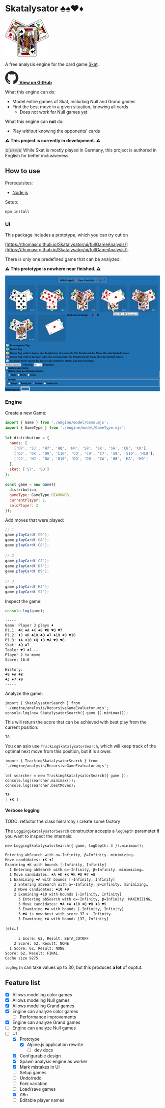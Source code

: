 # Skatalysator ♣️♠️♥️♦️

<img alt="Skatalysator logo" src="https://raw.githubusercontent.com/ThomasR/Skatalysator/main/docs/3%20Jacks.png" style="width:142px;">

A free analysis engine for the card game [Skat](https://en.wikipedia.org/wiki/Skat_(card_game)).

[**<img style="height: 3em;" src="https://raw.githubusercontent.com/ThomasR/Skatalysator/main/docs/github-mark.svg" alt="github logo"> View on GitHub**](https://github.com/ThomasR/Skatalysator)

What this engine can do:

* Model entire games of Skat, including Null and Grand games
* Find the best move in a given situation, knowing all cards
  * Does not work for Null games yet

What this engine can **not** do:
* Play _without_ knowing the opponents' cards

**⚠️ This project is currently in development. ⚠️**

🇩🇪/🇬🇧 While Skat is mostly played in Germany, this project is authored in English for better inclusiveness.

## How to use

Prerequisites:

* [Node.js](https://nodejs.org/)


Setup:

```bash
npm install
```

### UI

This package includes a prototype, which you can try out on

[https://thomasr.github.io/Skatalysator/ui/fullGameAnalysis/](https://thomasr.github.io/Skatalysator/ui/fullGameAnalysis/).


There is only one predefined game that can be analyzed.

**⚠️ This prototype is nowhere near finished. ⚠️**

![UI Prototype Screenshot](https://raw.githubusercontent.com/ThomasR/Skatalysator/main/docs/UI%20prototype.png)

### Engine

Create a new Game:

```js
import { Game } from './engine/model/Game.mjs';
import { GameType } from './engine/model/GameType.mjs';

let distribution = {
  hands: [
    ['D7', 'SJ', 'H7', 'HQ', 'HK', 'S8', 'SK', 'SA', 'C8', 'CK'],
    ['DJ', 'DK', 'D9', 'C10', 'CQ', 'C9', 'C7', 'S9', 'S10', 'H10'],
    ['CJ', 'HJ', 'DA', 'D10', 'DQ', 'D8', 'CA', 'H8', 'HA', 'H9']
  ],
  skat: ['S7', 'SQ']
};

const game = new Game({
  distribution,
  gameType: GameType.DIAMONDS,
  currentPlayer: 1,
  soloPlayer: 2
});
```

Add moves that were played:

```js
// 1
game.playCard('C9');
game.playCard('CA');
game.playCard('C8');

// 2
game.playCard('CJ');
game.playCard('D7');
game.playCard('D9');

// 3
game.playCard('HJ');
game.playCard('SJ');
```

Inspect the game:

```js
console.log(game);
```

```text
-----
Game: Player 3 plays ♦
Pl.1: ♣K ♠A ♠K ♠8 ♥K ♥Q ♥7
Pl.2: ♦J ♦K ♣10 ♣Q ♣7 ♠10 ♠9 ♥10
Pl.3: ♦A ♦10 ♦Q ♦8 ♥A ♥9 ♥8
Skat: ♠Q ♠7
Table: ♥J ♠J --
Player 2 to move
Score: 16:0

History:
♣9 ♣A ♣8
♣J ♦7 ♦9
-----
```

Analyze the game:

```
import { SkatalysatorSearch } from './engine/analysis/RecursiveGameEvaluator.mjs';
console.log(new SkatalysatorSearch({ game }).minimax());
```

This will return the score that can be achieved with best play from the current position:

```text
78
```

You can aslo use `TrackingSkatalysatorSearch`, which will keep track of the optimal next move from this position,
but it is slower.

```
import { TrackingSkatalysatorSearch } from './engine/analysis/RecursiveGameEvaluator.mjs';

let searcher = new TrackingSkatalysatorSearch({ game });
console.log(searcher.minimax());
console.log(searcher.bestMoves);
```

```text
78
[ ♦K ]
```


#### Verbose logging

TODO: refactor the class hierarchy / create some factory

The `LoggingSkatalysatorSearch` constructor accepts a `logDepth` parameter if you want to inspect the internals:

```
new LoggingSkatalysatorSearch({ game, logDepth: 3 }).minimax();
```

```
Entering abSearch with α=-Infinity, β=Infinity. minimizing…
Move candidates: ♦K ♦J
Examining ♦K with bounds [-Infinity, Infinity]
  1 Entering abSearch with α=-Infinity, β=Infinity. minimizing…
  1 Move candidates: ♠A ♣K ♠K ♥K ♥Q ♥7 ♠8
  1 Examining ♠A with bounds [-Infinity, Infinity]
    2 Entering abSearch with α=-Infinity, β=Infinity. minimizing…
    2 Move candidates: ♠10 ♠9
    2 Examining ♠10 with bounds [-Infinity, Infinity]
      3 Entering abSearch with α=-Infinity, β=Infinity. MAXIMIZING…
      3 Move candidates: ♥A ♦A ♦10 ♦Q ♥8 ♦8 ♥9
      3 Examining ♥A with bounds [-Infinity, Infinity]
      3 ♥A is now best with score 37 > -Infinity.
      3 Examining ♦A with bounds [37, Infinity]

[etc…]

      3 Score: 62, Result: BETA_CUTOFF
    2 Score: 62, Result: NONE
  1 Score: 62, Result: NONE
Score: 62, Result: FINAL
Cache size 9275

```

`logDepth` can take values up to 30, but this produces **a lot** of ouptut.

## Feature list

- [x] Allows modeling color games
- [x] Allows modeling Null games
- [x] Allows modeling Grand games
- [x] Engine can analyze color games
  - [ ] Performance improvements
- [x] Engine can analyze Grand games
- [ ] Engine can analyze Null games
- [ ] UI
  - [x] Prototype
    - [x] Alpine.js application rewrite
      - [ ] dev docs
  - [x] Configurable design
  - [x] Spawn analysis engine as worker
  - [x] Mark mistakes in UI
  - [ ] Setup games
  - [ ] Undo/redo
  - [ ] Fork variation
  - [ ] Load/save games
  - [x] i18n
  - [ ] Editable player names

